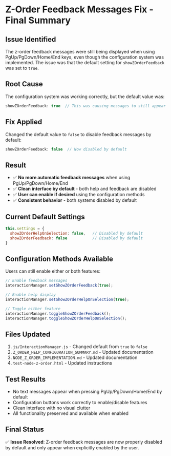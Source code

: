 # Z-Order Feedback Messages Fix - Final Summary

## Issue Identified
The z-order feedback messages were still being displayed when using PgUp/PgDown/Home/End keys, even though the configuration system was implemented. The issue was that the default setting for `showZOrderFeedback` was set to `true`.

## Root Cause
The configuration system was working correctly, but the default value was:
```javascript
showZOrderFeedback: true  // This was causing messages to still appear
```

## Fix Applied
Changed the default value to `false` to disable feedback messages by default:
```javascript
showZOrderFeedback: false  // Now disabled by default
```

## Result
- ✅ **No more automatic feedback messages** when using PgUp/PgDown/Home/End
- ✅ **Clean interface by default** - both help and feedback are disabled
- ✅ **User can enable if desired** using the configuration methods
- ✅ **Consistent behavior** - both systems disabled by default

## Current Default Settings
```javascript
this.settings = {
  showZOrderHelpOnSelection: false,   // Disabled by default
  showZOrderFeedback: false           // Disabled by default
}
```

## Configuration Methods Available
Users can still enable either or both features:
```javascript
// Enable feedback messages
interactionManager.setShowZOrderFeedback(true);

// Enable help display
interactionManager.setShowZOrderHelpOnSelection(true);

// Toggle either feature
interactionManager.toggleShowZOrderFeedback();
interactionManager.toggleShowZOrderHelpOnSelection();
```

## Files Updated
1. `js/InteractionManager.js` - Changed default from `true` to `false`
2. `Z_ORDER_HELP_CONFIGURATION_SUMMARY.md` - Updated documentation
3. `NODE_Z_ORDER_IMPLEMENTATION.md` - Updated documentation
4. `test-node-z-order.html` - Updated instructions

## Test Results
- No text messages appear when pressing PgUp/PgDown/Home/End by default
- Configuration buttons work correctly to enable/disable features
- Clean interface with no visual clutter
- All functionality preserved and available when enabled

## Final Status
✅ **Issue Resolved**: Z-order feedback messages are now properly disabled by default and only appear when explicitly enabled by the user.
